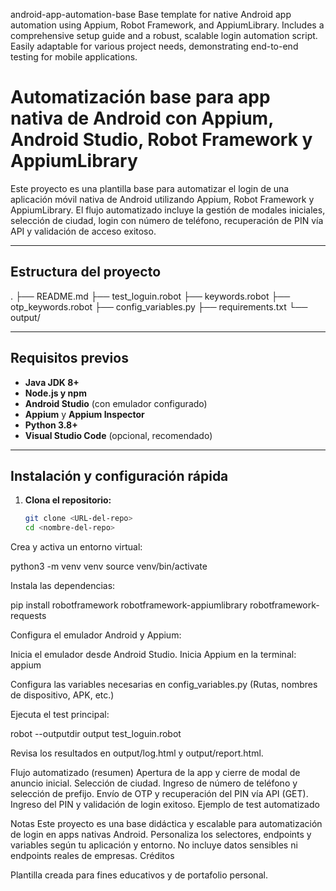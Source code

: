android-app-automation-base
Base template for native Android app automation using Appium, Robot Framework, and AppiumLibrary. Includes a comprehensive setup guide and a robust, scalable login automation script. Easily adaptable for various project needs, demonstrating end-to-end testing for mobile applications.

# Automatización base para app nativa de Android con Appium, Android Studio, Robot Framework y AppiumLibrary

Este proyecto es una plantilla base para automatizar el login de una aplicación móvil nativa de Android utilizando Appium, Robot Framework y AppiumLibrary. El flujo automatizado incluye la gestión de modales iniciales, selección de ciudad, login con número de teléfono, recuperación de PIN vía API y validación de acceso exitoso.

---

## Estructura del proyecto



. ├── README.md ├── test_loguin.robot ├── keywords.robot ├── otp_keywords.robot ├── config_variables.py ├── requirements.txt └── output/


---

## Requisitos previos

- **Java JDK 8+**  
- **Node.js y npm**
- **Android Studio** (con emulador configurado)
- **Appium** y **Appium Inspector**
- **Python 3.8+**
- **Visual Studio Code** (opcional, recomendado)

---

## Instalación y configuración rápida

1. **Clona el repositorio:**
   ```sh
   git clone <URL-del-repo>
   cd <nombre-del-repo>


Crea y activa un entorno virtual:

python3 -m venv venv
source venv/bin/activate


Instala las dependencias:

pip install robotframework robotframework-appiumlibrary robotframework-requests


Configura el emulador Android y Appium:

Inicia el emulador desde Android Studio.
Inicia Appium en la terminal:
appium


Configura las variables necesarias en config_variables.py
(Rutas, nombres de dispositivo, APK, etc.)

Ejecuta el test principal:

robot --outputdir output test_loguin.robot


Revisa los resultados en output/log.html y output/report.html.

Flujo automatizado (resumen)
Apertura de la app y cierre de modal de anuncio inicial.
Selección de ciudad.
Ingreso de número de teléfono y selección de prefijo.
Envío de OTP y recuperación del PIN vía API (GET).
Ingreso del PIN y validación de login exitoso.
Ejemplo de test automatizado

Notas
Este proyecto es una base didáctica y escalable para automatización de login en apps nativas Android.
Personaliza los selectores, endpoints y variables según tu aplicación y entorno.
No incluye datos sensibles ni endpoints reales de empresas.
Créditos

Plantilla creada para fines educativos y de portafolio personal.



